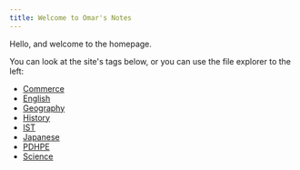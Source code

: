 ```yaml
---
title: Welcome to Omar's Notes
---
```


Hello, and welcome to the homepage.

You can look at the site's tags below, or you can use the file explorer to the left:
- [Commerce](tags/commerce)
- [English](tags/english)
- [Geography](tags/geography)
- [History](tags/history)
- [IST](tags/ist)
- [Japanese](tags/japanese)
- [PDHPE](tags/pdhpe)
- [Science](tags/science)
